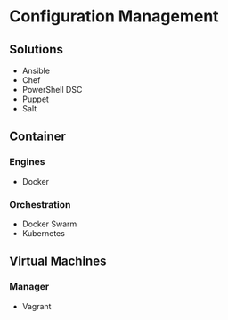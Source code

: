 # Configuration Management

## Solutions

- Ansible
- Chef
- PowerShell DSC
- Puppet
- Salt

## Container

### Engines

- Docker

### Orchestration

- Docker Swarm
- Kubernetes

## Virtual Machines

### Manager

- Vagrant